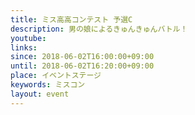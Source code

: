 ```yaml
---
title: ミス高高コンテスト 予選C
description: 男の娘によるきゅんきゅんバトル！
youtube: 
links:
since: 2018-06-02T16:00:00+09:00
until: 2018-06-02T16:20:00+09:00
place: イベントステージ
keywords: ミスコン
layout: event
---
```

